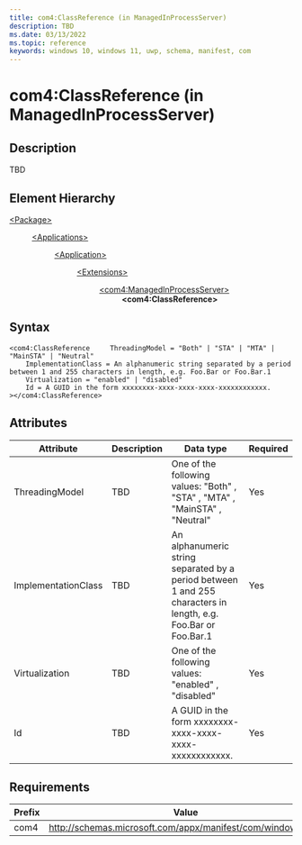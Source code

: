 ```yaml
---
title: com4:ClassReference (in ManagedInProcessServer)
description: TBD
ms.date: 03/13/2022
ms.topic: reference
keywords: windows 10, windows 11, uwp, schema, manifest, com
---
```


# com4:ClassReference (in ManagedInProcessServer)



## Description
TBD



## Element Hierarchy
<dl><dt><a href = "element-package.md">&lt;Package&gt;</a></dt>
<dd>
<dl><dt><a href = "element-applications.md">&lt;Applications&gt;</a></dt>
<dd>
<dl><dt><a href = "element-application.md">&lt;Application&gt;</a></dt>
<dd>
<dl><dt><a href = "element-1-extensions.md">&lt;Extensions&gt;</a></dt>
<dd>
<dl><dt><a href = "element-com4-managedinprocessserver.md">&lt;com4:ManagedInProcessServer&gt;</a></dt>
<dd>
<b>&lt;com4:ClassReference&gt;</b>
</dd>
</dl>
</dd>
</dl>
</dd>
</dl>
</dd>
</dl>
</dd>
</dl>

## Syntax
```syntax
<com4:ClassReference     ThreadingModel = "Both" | "STA" | "MTA" | "MainSTA" | "Neutral"
    ImplementationClass = An alphanumeric string separated by a period between 1 and 255 characters in length, e.g. Foo.Bar or Foo.Bar.1
    Virtualization = "enabled" | "disabled"
    Id = A GUID in the form xxxxxxxx-xxxx-xxxx-xxxx-xxxxxxxxxxxx.
></com4:ClassReference>
```


## Attributes

| Attribute | Description | Data type | Required |
| -----------| -------------| -----------| ----------|
| ThreadingModel | TBD | One of the following values: "Both" , "STA" , "MTA" , "MainSTA" , "Neutral"| Yes |
| ImplementationClass | TBD | An alphanumeric string separated by a period between 1 and 255 characters in length, e.g. Foo.Bar or Foo.Bar.1| Yes |
| Virtualization | TBD | One of the following values: "enabled" , "disabled"| Yes |
| Id | TBD | A GUID in the form xxxxxxxx-xxxx-xxxx-xxxx-xxxxxxxxxxxx.| Yes |



## Requirements
| Prefix | Value |
| ---------------| -------------------------------------------------------------|
| com4 | http://schemas.microsoft.com/appx/manifest/com/windows10/4 |
